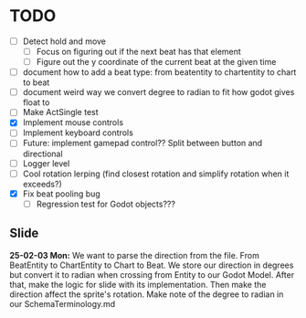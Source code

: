 # TODO

- [ ] Detect hold and move
  - [ ] Focus on figuring out if the next beat has that element
  - [ ] Figure out the y coordinate of the current beat at the given time
- [ ] document how to add a beat type: from beatentity to chartentity to chart to beat
- [ ] document weird way we convert degree to radian to fit how godot gives float to
- [ ] Make ActSingle test
- [x] Implement mouse controls
- [ ] Implement keyboard controls
- [ ] Future: implement gamepad control?? Split between button and directional
- [ ] Logger level
- [ ] Cool rotation lerping (find closest rotation and simplify rotation when it exceeds?)
- [x] Fix beat pooling bug
  - [ ] Regression test for Godot objects???

## Slide

**25-02-03 Mon:** We want to parse the direction from the file. From BeatEntity to ChartEntity to Chart to Beat. We store our direction in degrees but convert it to radian when crossing from Entity to our Godot Model. After that, make the logic for slide with its implementation. Then make the direction affect the sprite's rotation. Make note of the degree to radian in our SchemaTerminology.md
